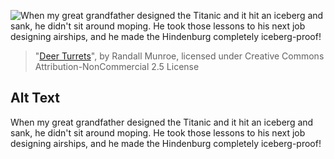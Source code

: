![When my great grandfather designed the Titanic and it hit an iceberg and sank, he didn't sit around moping. He took those lessons to his next job designing airships, and he made the Hindenburg completely iceberg-proof!](https://imgs.xkcd.com/comics/deer_turrets.png)
> "[Deer Turrets](https://xkcd.com/2350/)", by Randall Munroe, licensed under Creative Commons Attribution-NonCommercial 2.5 License

## Alt Text
When my great grandfather designed the Titanic and it hit an iceberg and sank, he didn't sit around moping. He took those lessons to his next job designing airships, and he made the Hindenburg completely iceberg-proof!

